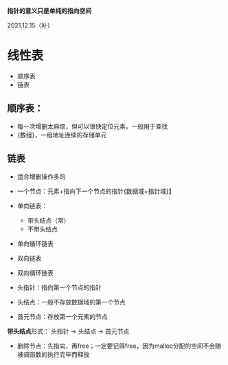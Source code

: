 **指针的意义只是单纯的指向空间**

2021.12.15（补）

# 线性表
- 顺序表
- 链表

## 顺序表：
- 每一次增删太麻烦，但可以很快定位元素，一般用于查找
- {数组}，一组地址连续的存储单元

## 链表
- 适合增删操作多的

- 一个节点：元素+指向下一个节点的指针{数据域+指针域}】
- 单向链表：
    - 带头结点（常）
    - 不带头结点
- 单向循环链表
- 双向链表
- 双向循环链表

- 头指针：指向第一个节点的指针
- 头结点：一般不存放数据域的第一个节点
- 首元节点：存放第一个元素的节点

**带头结点**形式： 头指针 -> 头结点 -> 首元节点

- 删除节点：先指向，再free；一定要记得free，因为malloc分配的空间不会随被调函数的执行完毕而释放